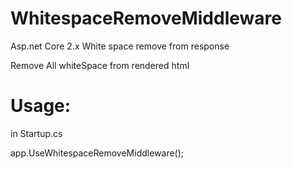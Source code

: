 # WhitespaceRemoveMiddleware
Asp.net Core 2.x White space remove from response

Remove All whiteSpace from rendered html



# Usage:
in Startup.cs  

app.UseWhitespaceRemoveMiddleware();
 
 

